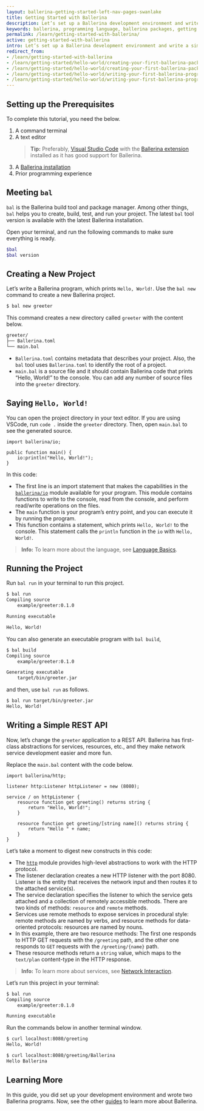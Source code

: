 ```yaml
---
layout: ballerina-getting-started-left-nav-pages-swanlake
title: Getting Started with Ballerina
description: Let’s set up a Ballerina development environment and write a simple Ballerina program.
keywords: ballerina, programming language, ballerina packages, getting started
permalink: /learn/getting-started-with-ballerina/
active: getting-started-with-ballerina
intro: Let’s set up a Ballerina development environment and write a simple Ballerina program.
redirect_from:
- /learn/getting-started-with-ballerina
- /learn/getting-started/hello-world/creating-your-first-ballerina-package
- /learn/getting-started/hello-world/creating-your-first-ballerina-package/
- /learn/getting-started/hello-world/writing-your-first-ballerina-program
- /learn/getting-started/hello-world/writing-your-first-ballerina-program/
---
```


## Setting up the Prerequisites

To complete this tutorial, you need the below.

1. A command terminal
2. A text editor
    >**Tip:** Preferably, [Visual Studio Code](https://code.visualstudio.com/) with the [Ballerina extension](https://marketplace.visualstudio.com/items?itemName=WSO2.ballerina) installed as it has good support for Ballerina.
3. A [Ballerina installation](https://ballerina.io/learn/installing-ballerina/setting-up-ballerina/)
4. Prior programming experience

## Meeting `bal`

`bal` is the Ballerina build tool and package manager. Among other things, `bal` helps you to create, build, test, and run your project. The latest `bal` tool version is available with the latest Ballerina installation. 

Open your terminal, and run the following commands to make sure everything is ready.

```bash
$bal
$bal version
```

## Creating a New Project

Let’s write a Ballerina program, which prints `Hello, World!`. Use the `bal new` command to create a new Ballerina project. 

```bash
$ bal new greeter
```

This command creates a new directory called `greeter` with the content below.

```bash
greeter/
├── Ballerina.toml
└── main.bal
```

- `Ballerina.toml` contains metadata that describes your project. Also, the `bal` tool uses `Ballerina.toml` to identify the root of a project.
- `main.bal` is a source file and it should contain Ballerina code that prints “Hello, World!” to the console. You can add any number of source files into the `greeter` directory.

## Saying `Hello, World!`

You can open the project directory in your text editor. If you are using VSCode, run `code .` inside the `greeter` directory. Then, open `main.bal` to see the generated source.

```ballerina
import ballerina/io;

public function main() {
    io:println("Hello, World!");
}
```

In this code:

- The first line is an import statement that makes the capabilities in the [`ballerina/io`](https://lib.ballerina.io/ballerina/io/latest) module available for your program. This module contains functions to write to the console, read from the console, and perform read/write operations on the files.
- The `main` function is your program’s entry point, and you can execute it by running the program. 
- This function contains a statement, which prints `Hello, World!` to the console. This statement calls the `println` function in the `io` with `Hello, World!`.

>**Info:** To learn more about the language, see [Language Basics](/learn/language-basics/). 

## Running the Project

Run `bal run` in your terminal to run this project.

```bash
$ bal run
Compiling source
	example/greeter:0.1.0

Running executable

Hello, World!
```

You can also generate an executable program with `bal build`,

```bash
$ bal build
Compiling source
	example/greeter:0.1.0

Generating executable
	target/bin/greeter.jar
```

and then, use `bal run` as follows.

```bash
$ bal run target/bin/greeter.jar
Hello, World!
```

## Writing a Simple REST API

Now, let’s change the `greeter` application to a REST API. Ballerina has first-class abstractions for services, resources, etc., and they make network service development easier and more fun. 

Replace the `main.bal` content with the code below.

```ballerina
import ballerina/http;

listener http:Listener httpListener = new (8080);

service / on httpListener {
    resource function get greeting() returns string { 
        return "Hello, World!"; 
    }

    resource function get greeting/[string name]() returns string { 
        return "Hello " + name; 
    }
}
```

Let’s take a moment to digest new constructs in this code:

- The [`http`](https://lib.ballerina.io/ballerina/http/latest) module provides high-level abstractions to work with the HTTP protocol. 
- The listener declaration creates a new HTTP listener with the port 8080. Listener is the entity that receives the network input and then routes it to the attached service(s).
- The service declaration specifies the listener to which the service gets attached and a collection of remotely accessible methods. There are two kinds of methods: `resource` and `remote` methods.
- Services use remote methods to expose services in procedural style: remote methods are named by verbs, and resource methods for data-oriented protocols: resources are named by nouns.
- In this example, there are two resource methods: The first one responds to HTTP GET requests with the `/greeting` path, and the other one responds to `GET` requests with the `/greeting/{name}` path.
- These resource methods return a `string` value, which maps to the `text/plan` content-type in the HTTP response.

>**Info:** To learn more about services, see [Network Interaction](/learn/distinctive-language-features/network-interaction/). 

Let’s run this project in your terminal:

```bash
$ bal run
Compiling source
	example/greeter:0.1.0

Running executable
```

Run the commands below in another terminal window.

```bash
$ curl localhost:8080/greeting
Hello, World!

$ curl localhost:8080/greeting/Ballerina
Hello Ballerina
```

## Learning More

In this guide, you did set up your development environment and wrote two Ballerina programs. Now, see the other [guides](/learn/) to learn more about Ballerina.

